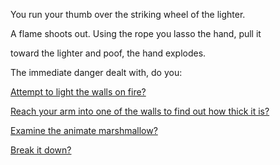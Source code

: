 You run your thumb over the striking wheel of the lighter.

A flame shoots out. Using the rope you lasso the hand, pull it

toward the lighter and poof, the hand explodes.

The immediate danger dealt with, do you:

[Attempt to light the walls on fire?](light-walls/light-walls.md)

[Reach your arm into one of the walls to find out how thick it is?](reach-arm-in-wall/reach-arm-in-wall.md)

[Examine the animate marshmallow?](../stay-with-animate-marshmallow/stay.md)

[Break it down?](../dance/dance.md)
